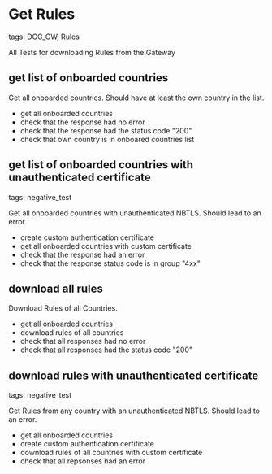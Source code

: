 # Get Rules

tags: DGC_GW, Rules

All Tests for downloading Rules from the Gateway

## get list of onboarded countries

Get all onboarded countries. Should have at least the own country in the list.

* get all onboarded countries
* check that the response had no error
* check that the response had the status code "200"
* check that own country is in onboared countries list

## get list of onboarded countries with unauthenticated certificate

tags: negative_test

Get all onboarded countries with unauthenticated NBTLS. Should lead to an error.

* create custom authentication certificate
* get all onboarded countries with custom certificate
* check that the response had an error
* check that the response status code is in group "4xx"

## download all rules

Download Rules of all Countries.

* get all onboarded countries
* download rules of all countries
* check that all responses had no error
* check that all responses had the status code "200"


## download rules with unauthenticated certificate

tags: negative_test

Get Rules from any country with an unauthenticated NBTLS. Should lead to an error.

* get all onboarded countries
* create custom authentication certificate
* download rules of all countries with custom certificate
* check that all repsonses had an error
